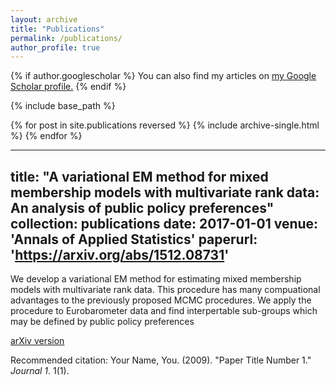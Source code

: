```yaml
---
layout: archive
title: "Publications"
permalink: /publications/
author_profile: true
---
```


{% if author.googlescholar %}
  You can also find my articles on <u><a href="{{author.googlescholar}}">my Google Scholar profile</a>.</u>
{% endif %}

{% include base_path %}

{% for post in site.publications reversed %}
  {% include archive-single.html %}
{% endfor %}


---
title: "A variational EM method for mixed membership models with multivariate rank data: An analysis of public policy preferences"
collection: publications
date: 2017-01-01
venue: 'Annals of Applied Statistics'
paperurl: 'https://arxiv.org/abs/1512.08731'
---
We develop a variational EM method for estimating mixed membership models with multivariate rank data. This procedure has many compuational advantages to the previously proposed MCMC procedures. We apply the procedure to Eurobarometer data and find interpertable sub-groups which may be defined by public policy preferences

[arXiv version](https://arxiv.org/abs/1512.08731)

Recommended citation: Your Name, You. (2009). "Paper Title Number 1." <i>Journal 1</i>. 1(1).
